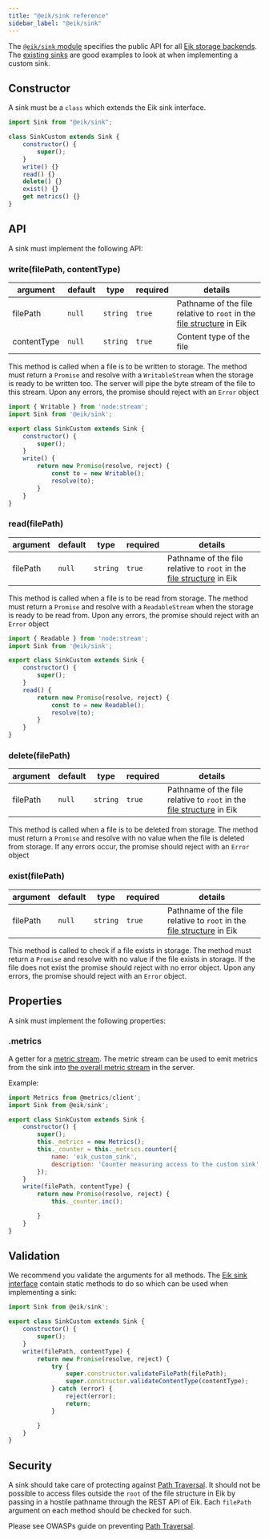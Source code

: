 ```yaml
---
title: "@eik/sink reference"
sidebar_label: "@eik/sink"
---
```


The [`@eik/sink` module](https://github.com/eik-lib/sink) specifies the public API for all [Eik storage backends](/docs/server/storage/). The [existing sinks](https://github.com/topics/eik-sink) are good examples to look at when implementing a custom sink.

## Constructor

A sink must be a `class` which extends the Eik sink interface.

```js
import Sink from "@eik/sink";

class SinkCustom extends Sink {
	constructor() {
		super();
	}
	write() {}
	read() {}
	delete() {}
	exist() {}
	get metrics() {}
}
```

## API

A sink must implement the following API:

### write(filePath, contentType)

| argument    | default | type     | required | details                                                                                                                 |
| ----------- | ------- | -------- | -------- | ----------------------------------------------------------------------------------------------------------------------- |
| filePath    | `null`  | `string` | `true`   | Pathname of the file relative to `root` in the [file structure](/docs/server/storage#internal-storage-structure) in Eik |
| contentType | `null`  | `string` | `true`   | Content type of the file                                                                                                |

This method is called when a file is to be written to storage. The method must return a `Promise` and resolve with a `WritableStream` when the storage is ready to be written too. The server will pipe the byte stream of the file to this stream. Upon any errors, the promise should reject with an `Error` object

```js
import { Writable } from 'node:stream';
import Sink from '@eik/sink';

export class SinkCustom extends Sink {
    constructor() {
        super();
    }
    write() {
        return new Promise(resolve, reject) {
            const to = new Writable();
            resolve(to);
        }
    }
}
```

### read(filePath)

| argument | default | type     | required | details                                                                                                                 |
| -------- | ------- | -------- | -------- | ----------------------------------------------------------------------------------------------------------------------- |
| filePath | `null`  | `string` | `true`   | Pathname of the file relative to `root` in the [file structure](/docs/server/storage#internal-storage-structure) in Eik |

This method is called when a file is to be read from storage. The method must return a `Promise` and resolve with a `ReadableStream` when the storage is ready to be read from. Upon any errors, the promise should reject with an `Error` object

```js
import { Readable } from 'node:stream';
import Sink from '@eik/sink';

export class SinkCustom extends Sink {
    constructor() {
        super();
    }
    read() {
        return new Promise(resolve, reject) {
            const to = new Readable();
            resolve(to);
        }
    }
}
```

### delete(filePath)

| argument | default | type     | required | details                                                                                                                 |
| -------- | ------- | -------- | -------- | ----------------------------------------------------------------------------------------------------------------------- |
| filePath | `null`  | `string` | `true`   | Pathname of the file relative to `root` in the [file structure](/docs/server/storage#internal-storage-structure) in Eik |

This method is called when a file is to be deleted from storage. The method must return a `Promise` and resolve with no value when the file is deleted from storage. If any errors occur, the promise should reject with an `Error` object

### exist(filePath)

| argument | default | type     | required | details                                                                                                                 |
| -------- | ------- | -------- | -------- | ----------------------------------------------------------------------------------------------------------------------- |
| filePath | `null`  | `string` | `true`   | Pathname of the file relative to `root` in the [file structure](/docs/server/storage#internal-storage-structure) in Eik |

This method is called to check if a file exists in storage. The method must return a `Promise` and resolve with no value if the file exists in storage. If the file does not exist the promise should reject with no error object. Upon any errors, the promise should reject with an `Error` object.

## Properties

A sink must implement the following properties:

### .metrics

A getter for a [metric stream](https://github.com/metrics-js/client). The metric stream can be used to emit metrics from the sink into [the overall metric stream](/docs/server/metrics) in the server.

Example:

```js
import Metrics from @metrics/client';
import Sink from @eik/sink';

export class SinkCustom extends Sink {
    constructor() {
        super();
        this._metrics = new Metrics();
        this._counter = this._metrics.counter({
            name: 'eik_custom_sink',
            description: 'Counter measuring access to the custom sink',
        });
    }
    write(filePath, contentType) {
        return new Promise(resolve, reject) {
            this._counter.inc();

        }
    }
}
```

## Validation

We recommend you validate the arguments for all methods. The [Eik sink interface](https://github.com/eik-lib/sink) contain static methods to do so which can be used when implementing a sink:

```js
import Sink from @eik/sink';

export class SinkCustom extends Sink {
    constructor() {
        super();
    }
    write(filePath, contentType) {
        return new Promise(resolve, reject) {
            try {
                super.constructor.validateFilePath(filePath);
                super.constructor.validateContentType(contentType);
            } catch (error) {
                reject(error);
                return;
            }

        }
    }
}
```

## Security

A sink should take care of protecting against [Path Traversal](https://owasp.org/www-community/attacks/Path_Traversal). It should not be possible to access files outside the `root` of the file structure in Eik by passing in a hostile pathname through the REST API of Eik. Each `filePath` argument on each method should be checked for such.

Please see OWASPs guide on preventing [Path Traversal](https://github.com/OWASP/wstg/blob/master/document/4-Web_Application_Security_Testing/05-Authorization_Testing/01-Testing_Directory_Traversal_File_Include.md).
